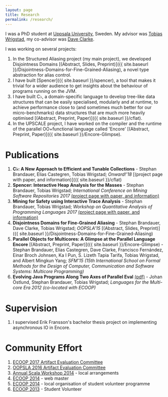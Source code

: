 ```yaml
---
layout: page
title: Research
permalink: /research/
---
```


I was a PhD student at <a href="http://www.uu.se" target="_blank">Uppsala
University</a>, Sweden. My advisor was <a
href="http://www.it.uu.se/katalog/writo649" target="_blank">Tobias Wrigstad</a>,
my co-advisor was <a href="http://www.it.uu.se/katalog/davcl820"
target="_blank">Dave Clarke</a>. 

I was working on several projects:

 1. In the Structured Aliasing project (my main project), we developed
   Disjointness
   Domains
   [(Abstract, Slides, Preprint)]({{ site.baseurl }}/Disjointness-Domains-for-Fine-Grained-Aliasing),
   a novel type abstraction for alias control. 
 2. I have built [Spencer]({{ site.baseurl }}/spencer), a tool that makes it
   trivial for a wider audience to get insights about the behaviour of programs
   running on the JVM.
 3. I have built C♭, a domain-specific language to develop tree-like data
    structures that can be easily specialised, modularly and at runtime, to
    achieve performance close to (and sometimes much better for our
    micro-benchmarks) data structures that are much more heavily optimised
    [(Abstract, Preprint, Paper)]({{ site.baseurl }}/cflat).
 3. In the UPSCALE project, I have worked on the compiler and the runtime of the
   parallel OO+functional language called 'Encore' [(Abstract, Preprint,
   Paper)]({{ site.baseurl }}/Encore-Glimpse).

# Publications

 1. **C♭: A New Approach to Efficient and Tunable Collections** - Stephan Brandauer,
    Elias Castegren, Tobias Wrigstad; *Onward!’18* [(project page with paper, and information)]({{ site.baseurl }}/cflat)
 2. **Spencer: Interactive Heap Analysis for the Masses** - Stephan Brandauer,
    Tobias Wrigstad; *International Conference on Mining Software Repositories
    2017* [(project page with paper, and information)](../spencer)
 3. **Mining for Safety using Interactive Trace Analysis** - Stephan Brandauer,
    Tobias Wrigstad; *Workshop on Quantitative Analysis of Programming Languages
    2017* [(project page with paper, and information)](../spencer)
 4. **Disjointness Domains for Fine-Grained Aliasing** - Stephan Brandauer, Dave
   Clarke, Tobias Wrigstad; *OOPSLA'15*
   [(Abstract, Slides, Preprint)]({{ site.baseurl }}/Disjointness-Domains-for-Fine-Grained-Aliasing)
 5. **Parallel Objects for Multicores: A Glimpse at the Parallel
   Language Encore** [(Abstract, Preprint, Paper)]({{ site.baseurl
   }}/Encore-Glimpse) - Stephan Brandauer, Elias Castegren, Dave
   Clarke, Francisco Fernández, Einar Broch Johnsen, Ka I Pun,
   S. Lizeth Tapia Tarifa, Tobias Wrigstad, and Albert Mingkun Yang;
   *SFM'15 (15th International School on Formal Methods for the Design
   of Computer, Communication and Software Systems: Multicore
   Programming)*
 6. **Evolving Java Programs Along Two Axes of Parallel Eval**
   [(pdf)](https://www.it.uu.se/research/upmarc/seminars/2013-02-11/intro.pdf) -
   Johan Östlund, Stephan Brandauer, Tobias Wrigstad; *Languages for
   the Multi-core Era 2012 (co-located with ECOOP)*
   
# Supervision

  1. I supervised Erik Fransson's bachelor thesis project on implementing
     asynchronous IO in Encore.

# Community Effort

 1. <a href="http://2017.ecoop.org/committee/ecoop-2017-artifacts-artifact-evaluation-committee" target="_blank">ECOOP 2017 Artifact Evaluation Committee</a>
 1. <a href="http://2016.splashcon.org/track/splash-2016-artifacts" target="_blank">OOPSLA 2016 Artifact Evaluation Committee</a>
 1. <a href="http://lampwww.epfl.ch/~hmiller/scala2014/" target="_blank">Annual Scala Workshop 2014</a> - local arrangements
 1. <a href="http://ecoop14.it.uu.se/" target="_blank">ECOOP 2014</a> - web master
 1. <a href="http://ecoop14.it.uu.se/" target="_blank">ECOOP 2014</a> - local organisation of student volunteer programme
 1. <a href="http://www.lirmm.fr/ecoop13/" target="_blank">ECOOP 2013</a> - Student Volunteer
